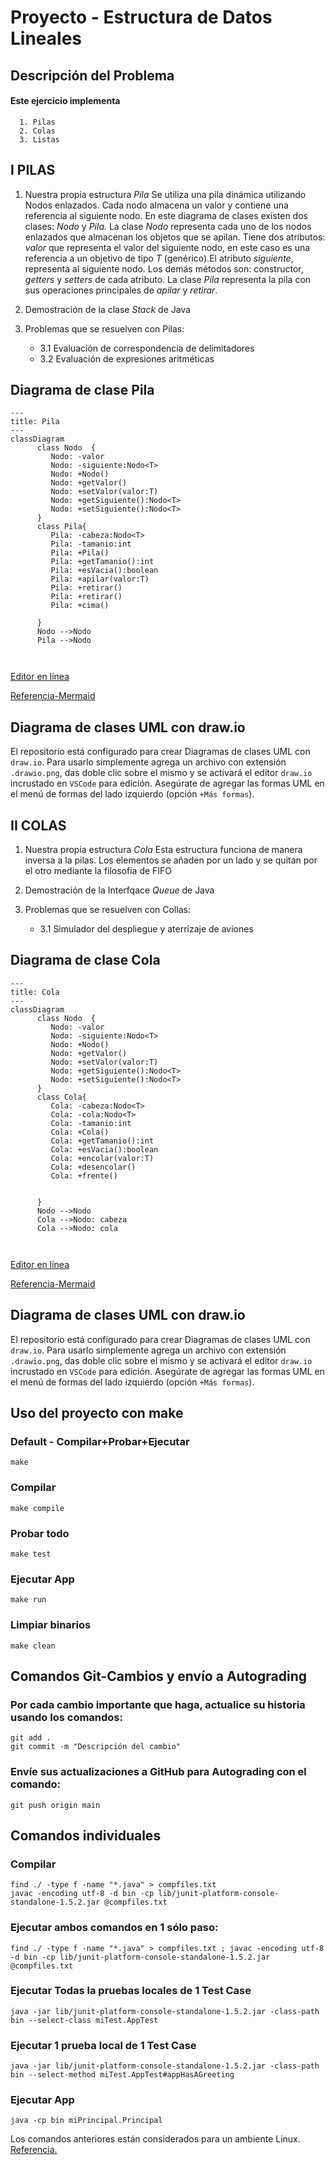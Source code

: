 # Proyecto - Estructura de Datos Lineales #

## Descripción del Problema ##

#### Este ejercicio implementa ####
      1. Pilas
      2. Colas
      3. Listas

## I PILAS ###
1.  Nuestra propia estructura *Pila*
Se utiliza una pila dinámica utilizando Nodos enlazados.
Cada nodo almacena un valor y contiene una referencia al siguiente nodo.
En este diagrama de clases existen dos clases: *Nodo* y *Pila*. La clase *Nodo* representa cada uno de los nodos enlazados que almacenan los objetos que se apilan. Tiene dos atributos: *valor* que representa el valor del siguiente nodo, en este caso es una referencia a un objetivo de tipo *T* (genérico).El atributo *siguiente*, representa al siguiente nodo. Los demás métodos son: constructor, *getters* y *setters* de cada atributo.
La clase *Pila* representa la pila con sus operaciones principales de *apilar* y *retirar*.

2. Demostración de la clase *Stack* de Java
3. Problemas que se resuelven con Pilas:
   * 3.1 Evaluación de correspondencia de delimitadores
   * 3.2 Evaluación de expresiones aritméticas





## Diagrama de clase Pila

```mermaid
---
title: Pila
---
classDiagram
      class Nodo  {
         Nodo: -valor 
         Nodo: -siguiente:Nodo<T>
         Nodo: +Nodo()
         Nodo: +getValor()
         Nodo: +setValor(valor:T)
         Nodo: +getSiguiente():Nodo<T>
         Nodo: +setSiguiente():Nodo<T>
      }
      class Pila{
         Pila: -cabeza:Nodo<T>
         Pila: -tamanio:int
         Pila: +Pila()
         Pila: +getTamanio():int
         Pila: +esVacia():boolean
         Pila: +apilar(valor:T)
         Pila: +retirar()
         Pila: +retirar()
         Pila: +cima()

      } 
      Nodo -->Nodo
      Pila -->Nodo



```

[Editor en línea](https://mermaid.live/)

[Referencia-Mermaid](https://mermaid.js.org/syntax/classDiagram.html)

## Diagrama de clases UML con draw.io
El repositorio está configurado para crear Diagramas de clases UML con ```draw.io```. Para usarlo simplemente agrega un archivo con extensión ```.drawio.png```, das doble clic sobre el mismo y se activará el editor ```draw.io``` incrustado en ```VSCode``` para edición. Asegúrate de agregar las formas UML en el menú de formas del lado izquierdo (opción ```+Más formas```).

## II COLAS ###
1.  Nuestra propia estructura *Cola*
Esta estructura funciona de manera inversa a la pilas. Los elementos se añaden por un lado y se quitan por el otro mediante la filosofía de FIFO

2. Demostración de la Interfqace *Queue* de Java
3. Problemas que se resuelven con Collas:
   * 3.1 Simulador del despliegue y aterrizaje de aviones
   





## Diagrama de clase Cola

```mermaid
---
title: Cola
---
classDiagram
      class Nodo  {
         Nodo: -valor 
         Nodo: -siguiente:Nodo<T>
         Nodo: +Nodo()
         Nodo: +getValor()
         Nodo: +setValor(valor:T)
         Nodo: +getSiguiente():Nodo<T>
         Nodo: +setSiguiente():Nodo<T>
      }
      class Cola{
         Cola: -cabeza:Nodo<T>
         Cola: -cola:Nodo<T>
         Cola: -tamanio:int
         Cola: +Cola()
         Cola: +getTamanio():int
         Cola: +esVacia():boolean
         Cola: +encolar(valor:T)
         Cola: +desencolar()
         Cola: +frente()
         

      } 
      Nodo -->Nodo
      Cola -->Nodo: cabeza
      Cola -->Nodo: cola



```

[Editor en línea](https://mermaid.live/)

[Referencia-Mermaid](https://mermaid.js.org/syntax/classDiagram.html)

## Diagrama de clases UML con draw.io
El repositorio está configurado para crear Diagramas de clases UML con ```draw.io```. Para usarlo simplemente agrega un archivo con extensión ```.drawio.png```, das doble clic sobre el mismo y se activará el editor ```draw.io``` incrustado en ```VSCode``` para edición. Asegúrate de agregar las formas UML en el menú de formas del lado izquierdo (opción ```+Más formas```).

## Uso del proyecto con make

### Default - Compilar+Probar+Ejecutar
```
make
```
### Compilar
```
make compile
```
### Probar todo
```
make test
```
### Ejecutar App
```
make run
```
### Limpiar binarios
```
make clean
```
## Comandos Git-Cambios y envío a Autograding

### Por cada cambio importante que haga, actualice su historia usando los comandos:
```
git add .
git commit -m "Descripción del cambio"
```
### Envíe sus actualizaciones a GitHub para Autograding con el comando:
```
git push origin main
```
## Comandos individuales
### Compilar

```
find ./ -type f -name "*.java" > compfiles.txt
javac -encoding utf-8 -d bin -cp lib/junit-platform-console-standalone-1.5.2.jar @compfiles.txt
```
### Ejecutar ambos comandos en 1 sólo paso:
```
find ./ -type f -name "*.java" > compfiles.txt ; javac -encoding utf-8 -d bin -cp lib/junit-platform-console-standalone-1.5.2.jar @compfiles.txt
```

### Ejecutar Todas la pruebas locales de 1 Test Case
```
java -jar lib/junit-platform-console-standalone-1.5.2.jar -class-path bin --select-class miTest.AppTest
```
### Ejecutar 1 prueba local de 1 Test Case
```
java -jar lib/junit-platform-console-standalone-1.5.2.jar -class-path bin --select-method miTest.AppTest#appHasAGreeting
```
### Ejecutar App
```
java -cp bin miPrincipal.Principal
```
Los comandos anteriores están considerados para un ambiente Linux. [Referencia.](https://www.baeldung.com/junit-run-from-command-line)
